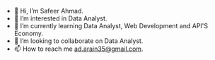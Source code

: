 - 👋 Hi, I’m Safeer Ahmad.
- 👀 I’m interested in Data Analyst.
- 🌱 I’m currently learning Data Analyst, Web Development and API'S Economy.
- 💞️ I’m looking to collaborate on Data Analyst.
- 📫 How to reach me ad.arain35@gmail.com.

<!---
arain884/arain884 is a ✨ special ✨ repository because its `README.md` (this file) appears on your GitHub profile.
You can click the Preview link to take a look at your changes.
--->
